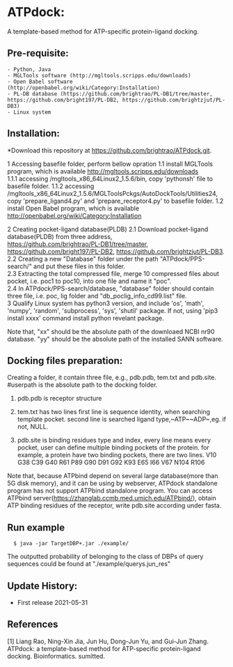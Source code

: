 # ATPdock: 
A template-based method for ATP-specific protein-ligand docking.

## Pre-requisite:
    - Python, Java
    - MGLTools software (http://mgltools.scripps.edu/downloads)
    - Open Babel software (http://openbabel.org/wiki/Category:Installation)
    - PL-DB database (https://github.com/brightrao/PL-DB1/tree/master, https://github.com/bright197/PL-DB2, https://github.com/brightzjut/PL-DB3)
    - Linux system

## Installation:

*Download this repository at https://github.com/brightrao/ATPdock.git.

 1 Accessing basefile folder, perform bellow opration
    1.1 install MGLTools program, which is available http://mgltools.scripps.edu/downloads    
	1.1.1 accessing /mgltools_x86_64Linux2_1.5.6/bin, copy 'pythonsh' file to basefile folder.
	1.1.2 accessing /mgltools_x86_64Linux2_1.5.6/MGLToolsPckgs/AutoDockTools/Utilities24, copy 'prepare_ligand4.py' and 'prepare_receptor4.py' to basefile folder.
    1.2 install Open Babel program, which is available http://openbabel.org/wiki/Category:Installation
    
 2 Creating pocket-ligand database(PLDB) 
    2.1 Download pocket-ligand database(PLDB) from three address,  
        https://github.com/brightrao/PL-DB1/tree/master, 
        https://github.com/bright197/PL-DB2, 
        https://github.com/brightzjut/PL-DB3. 	
    2.2 Creating a new "Database" folder under the path "ATPdock/PPS-search/" and put these files in this folder.    
    2.3 Extracting the total compressed file, merge 10 compressed files about pocket, i.e. poc1 to poc10, into one file and name it "poc".    
    2.4 In ATPdock/PPS-search/database, "database" folder should contain three file, i.e. poc, lig folder and "db_poclig_info_cd99.list" file.    
3 Qualify Linux system has python3 version, and include 'os', 'math', 'numpy', 'random', 'subprocess', 'sys', 'shutil' package. 
  If not, using 'pip3 install xxxx' command install python revelant package.

Note that, "xx" should be the absolute path of the downloaed NCBI nr90 database. "yy" should be the absolute path of the installed SANN software.

## Docking files preparation:

Creating a folder, it contain three file, e.g., pdb.pdb, tem.txt and pdb.site.
#userpath is the absolute path to the docking folder.
1. pdb.pdb is receptor structure

2. tem.txt has two lines
     first line is sequence identity, when searching template pocket.
     second line is searched ligand type,~ATP~~ADP~,eg. if not, NULL.

3. pdb.site is binding residues type and index, every line means every pocket, user can define multiple binding pockets of the protein.
     for example, a protein have two binding pockets, there are two lines.
     V10 G38 C39 G40 R61 P89 G90 D91 G92 K93
     E65 I66 V67 N104 R106
   
Note that, because ATPbind depend on several large database(more than 5G disk memory), and it can be using by webserver, ATPdock standalone program has not support ATPbind standalone program. You can access ATPbind server(https://zhanglab.ccmb.med.umich.edu/ATPbind/), obtain ATP binding residues of the receptor, write pdb.site according under fasta.
     
## Run example
~~~
  $ java -jar TargetDBP+.jar ./example/
~~~
The outputted probability of belonging to the class of DBPs of query sequences could be found at "./example/querys.jun_res"

## Update History:

- First release 2021-05-31

## References

[1] Liang Rao, Ning-Xin Jia, Jun Hu, Dong-Jun Yu, and Gui-Jun Zhang. ATPdock: a template-based method for ATP-specific protein-ligand docking. Bioinformatics. sumitted.
